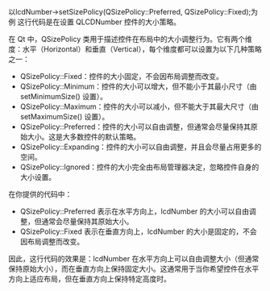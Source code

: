 以lcdNumber->setSizePolicy(QSizePolicy::Preferred, QSizePolicy::Fixed);为例 这行代码是在设置 QLCDNumber 控件的大小策略。

在 Qt 中，QSizePolicy 类用于描述控件在布局中的大小调整行为。它有两个维度：水平（Horizontal）和垂直（Vertical），每个维度都可以设置为以下几种策略之一：

* QSizePolicy::Fixed：控件的大小固定，不会因布局调整而改变。
* QSizePolicy::Minimum：控件的大小可以增大，但不能小于其最小尺寸（由 setMinimumSize() 设置）。
* QSizePolicy::Maximum：控件的大小可以减小，但不能大于其最大尺寸（由 setMaximumSize() 设置）。
* QSizePolicy::Preferred：控件的大小可以自由调整，但通常会尽量保持其原始大小。这是大多数控件的默认策略。
* QSizePolicy::Expanding：控件的大小可以自由调整，并且会尽量占用更多的空间。
* QSizePolicy::Ignored：控件的大小完全由布局管理器决定，忽略控件自身的大小设置。

在你提供的代码中：

* QSizePolicy::Preferred 表示在水平方向上，lcdNumber 的大小可以自由调整，但通常会尽量保持其原始大小。
* QSizePolicy::Fixed 表示在垂直方向上，lcdNumber 的大小是固定的，不会因布局调整而改变。

因此，这行代码的效果是：lcdNumber 在水平方向上可以自由调整大小（但通常保持原始大小），而在垂直方向上保持固定大小。这通常用于当你希望控件在水平方向上适应布局，但在垂直方向上保持特定高度时。